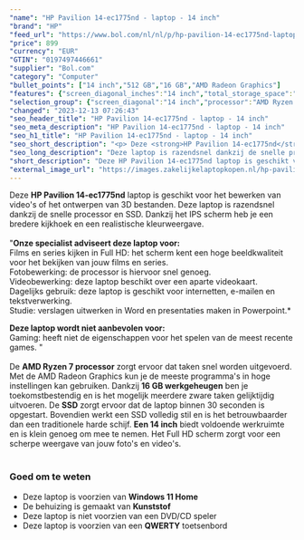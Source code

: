 ```yaml
---
"name": "HP Pavilion 14-ec1775nd - laptop - 14 inch"
"brand": "HP"
"feed_url": "https://www.bol.com/nl/nl/p/hp-pavilion-14-ec1775nd-laptop-14-inch/9300000148436542"
"price": 899
"currency": "EUR"
"GTIN": "0197497446661"
"supplier": "Bol.com"
"category": "Computer"
"bullet_points": ["14 inch","512 GB","16 GB","AMD Radeon Graphics"]
"features": {"screen_diagonal_inches":"14 inch","total_storage_space":"512 GB","memory_size":"16 GB","graphics_card":"AMD Radeon Graphics"}
"selection_group": {"screen_diagonal":"14 inch","processor":"AMD Ryzen 7","changed_price_past_3_days":false,"product_family":"Pavilion 14"}
"changed": "2023-12-13 07:26:43"
"seo_header_title": "HP Pavilion 14-ec1775nd - laptop - 14 inch"
"seo_meta_description": "HP Pavilion 14-ec1775nd - laptop - 14 inch"
"seo_h1_title": "HP Pavilion 14-ec1775nd - laptop - 14 inch"
"seo_short_description": "<p> Deze <strong>HP Pavilion 14-ec1775nd</strong> laptop is geschikt voor het bewerken van video's of het ontwerpen van 3D bestanden."
"seo_long_description": "Deze laptop is razendsnel dankzij de snelle processor en SSD. Dankzij het IPS scherm heb je een bredere kijkhoek en een realistische kleurweergave. <br /> <br />\"<strong>Onze specialist adviseert deze laptop voor:</strong><br /> Films en series kijken in Full HD: het scherm kent een hoge beeldkwaliteit voor het bekijken van jouw films en series. <br /> Fotobewerking: de processor is hiervoor snel genoeg. <br /> Videobewerking: deze laptop beschikt over een aparte videokaart. <br /> Dagelijks gebruik: deze laptop is geschikt voor internetten, e-mailen en tekstverwerking. <br /> Studie: verslagen uitwerken in Word en presentaties maken in Powerpoint. * </p> <p> <strong>Deze laptop wordt niet aanbevolen voor:</strong><br /> Gaming: heeft niet de eigenschappen voor het spelen van de meest recente games. \" <br /> <br />De <strong>AMD Ryzen 7 processor</strong> zorgt ervoor dat taken snel worden uitgevoerd. Met de AMD Radeon Graphics kun je de meeste programma's in hoge instellingen kan gebruiken. Dankzij <strong>16 GB werkgeheugen</strong> ben je toekomstbestendig en is het mogelijk meerdere zware taken gelijktijdig uitvoeren. De <strong>SSD</strong> zorgt ervoor dat de laptop binnen 30 seconden is opgestart. Bovendien werkt een SSD volledig stil en is het betrouwbaarder dan een traditionele harde schijf. <strong>Een 14 inch</strong> biedt voldoende werkruimte en is klein genoeg om mee te nemen. Het Full HD scherm zorgt voor een scherpe weergave van jouw foto's en video's. <br /> <br /> </p> <h3> Goed om te weten</h3> <p> </p> <ul> <li>Deze laptop is voorzien van <strong>Windows 11 Home </strong></li> <li>De behuizing is gemaakt van <strong>Kunststof</strong></li> <li>Deze laptop is niet voorzien van een DVD/CD speler</li> <li>Deze laptop is voorzien van een <strong>QWERTY</strong> toetsenbord </li> </ul>"
"short_description": "Deze HP Pavilion 14-ec1775nd laptop is geschikt voor het bewerken van video's of het ontwerpen van 3D bestanden. Deze laptop is razendsnel dankzij de snelle processor en SSD. Dankzij het IPS scherm heb je een bredere kijkhoek en een realistische kleurweergave. \"Onze specialist adviseert deze laptop voor: Films en series kijken in Full HD: het scherm kent een hoge beeldkwaliteit voor het bekijken van jouw films en series. Fotobewerking: de processor is hiervoor snel genoeg. Videobewerking: deze laptop beschikt over een aparte videokaart. Dagelijks gebruik: deze laptop is geschikt voor internetten, e-mailen en tekstverwerking. Studie: verslagen uitwerken in Word en presentaties maken in Powerpoint.* Deze laptop wordt niet aanbevolen voor: Gaming: heeft niet de eigenschappen voor het spelen van de meest recente games. \" De AMD Ryzen 7 processor zorgt ervoor dat taken snel worden uitgevoerd. Met de AMD Radeon Graphics kun je de meeste programma's in hoge instellingen kan gebruiken. Dankzij 16 GB werkgeheugen ben je toekomstbestendig en is het mogelijk meerdere zware taken gelijktijdig uitvoeren. De SSD zorgt ervoor dat de laptop binnen 30 seconden is opgestart. Bovendien werkt een SSD volledig stil en is het betrouwbaarder dan een traditionele harde schijf. Een 14 inch biedt voldoende werkruimte en is klein genoeg om mee te nemen. Het Full HD scherm zorgt voor een scherpe weergave van jouw foto's en video's. Goed om te weten Deze laptop is voorzien van Windows 11 Home De behuizing is gemaakt van Kunststof Deze laptop is niet voorzien van een DVD/CD speler Deze laptop is voorzien van een QWERTY toetsenbord"
"external_image_url": "https://images.zakelijkelaptopkopen.nl/hp-pavilion-14-ec1775nd-laptop-14-inch.webp"
---
```


<p> Deze <strong>HP Pavilion 14-ec1775nd</strong> laptop is geschikt voor het bewerken van video's of het ontwerpen van 3D bestanden. Deze laptop is razendsnel dankzij de snelle processor en SSD. Dankzij het IPS scherm heb je een bredere kijkhoek en een realistische kleurweergave. <br /> <br />"<strong>Onze specialist adviseert deze laptop voor:</strong><br /> Films en series kijken in Full HD: het scherm kent een hoge beeldkwaliteit voor het bekijken van jouw films en series.<br /> Fotobewerking: de processor is hiervoor snel genoeg. <br /> Videobewerking: deze laptop beschikt over een aparte videokaart. <br /> Dagelijks gebruik: deze laptop is geschikt voor internetten, e-mailen en tekstverwerking. <br /> Studie: verslagen uitwerken in Word en presentaties maken in Powerpoint.* </p> <p> <strong>Deze laptop wordt niet aanbevolen voor:</strong><br /> Gaming: heeft niet de eigenschappen voor het spelen van de meest recente games. " <br /> <br />De <strong>AMD Ryzen 7 processor</strong> zorgt ervoor dat taken snel worden uitgevoerd. Met de AMD Radeon Graphics kun je de meeste programma's in hoge instellingen kan gebruiken. Dankzij <strong>16 GB werkgeheugen</strong> ben je toekomstbestendig en is het mogelijk meerdere zware taken gelijktijdig uitvoeren. De <strong>SSD</strong> zorgt ervoor dat de laptop binnen 30 seconden is opgestart. Bovendien werkt een SSD volledig stil en is het betrouwbaarder dan een traditionele harde schijf. <strong>Een 14 inch</strong> biedt voldoende werkruimte en is klein genoeg om mee te nemen. Het Full HD scherm zorgt voor een scherpe weergave van jouw foto's en video's. <br /> <br /> </p> <h3> Goed om te weten</h3> <p>  </p> <ul> <li>Deze laptop is voorzien van <strong>Windows 11 Home </strong></li> <li>De behuizing is gemaakt van <strong>Kunststof</strong></li> <li>Deze laptop is niet voorzien van een DVD/CD speler</li> <li>Deze laptop is voorzien van een <strong>QWERTY</strong> toetsenbord </li> </ul>